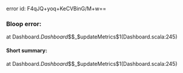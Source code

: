 error id: F4qJQ+yoq+KeCVBinG/M+w==
### Bloop error:

at Dashboard$.Dashboard$$$_$updateMetrics$1(Dashboard.scala:245)
#### Short summary: 

at Dashboard$.Dashboard$$$_$updateMetrics$1(Dashboard.scala:245)
